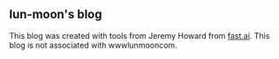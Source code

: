 ## lun-moon's blog



This blog was created with tools from Jeremy Howard from [fast.ai](https://www.fast.ai/2020/01/16/fast_template/). This blog is not associated with www<dot>lunmoon<dot>com.
